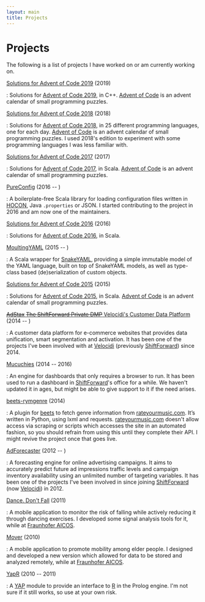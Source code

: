 ```yaml
---
layout: main
title: Projects
---
```


# Projects

The following is a list of projects I have worked on or am currently working on.

[Solutions for Advent of Code 2019](https://github.com/jcazevedo/advent-of-code-2019) (2019)

: Solutions for [Advent of Code 2019](https://adventofcode.com/2019), in C++.
[Advent of Code](https://adventofcode.com/) is an advent calendar of small
programming puzzles.

[Solutions for Advent of Code 2018](https://github.com/jcazevedo/advent-of-code-2018) (2018)

: Solutions for [Advent of Code 2018](https://adventofcode.com/2018), in 25
different programming languages, one for each day. [Advent of
Code](https://adventofcode.com/) is an advent calendar of small programming
puzzles. I used 2018's edition to experiment with some programming languages I
was less familiar with.

[Solutions for Advent of Code 2017](https://github.com/jcazevedo/advent-of-code-2017) (2017)

: Solutions for [Advent of Code 2017](https://adventofcode.com/2017), in Scala.
[Advent of Code](https://adventofcode.com/) is an advent calendar of small
programming puzzles.

[PureConfig](https://github.com/pureconfig/pureconfig) (2016 -- )

: A boilerplate-free Scala library for loading configuration files written in
[HOCON][hocon], Java `.properties` or JSON. I started contributing to the
project in 2016 and am now one of the maintainers.

[Solutions for Advent of Code 2016](https://github.com/jcazevedo/advent-of-code-2016) (2016)

: Solutions for [Advent of Code 2016](https://adventofcode.com/2016), in Scala.

[MoultingYAML](https://github.com/jcazevedo/moultingyaml) (2015 -- )

: A Scala wrapper for [SnakeYAML][snakeyaml], providing a simple immutable model
of the YAML language, built on top of SnakeYAML models, as well as type-class
based (de)serialization of custom objects.

[Solutions for Advent of Code 2015](https://github.com/jcazevedo/advent-of-code-2015) (2015)

: Solutions for [Advent of Code 2015](https://adventofcode.com/2015), in Scala.
[Advent of Code](https://adventofcode.com/) is an advent calendar of small
programming puzzles.

[~~AdStax~~ ~~The ShiftForward Private DMP~~ Velocidi's Customer Data Platform](https://www.velocidi.com/product/) (2014 -- )

: A customer data platform for e-commerce websites that provides data
unification, smart segmentation and activation. It has been one of the projects
I've been involved with at [Velocidi][velocidi] (previously [ShiftForward][sf])
since 2014.

[Mucuchies](https://github.com/ShiftForward/mucuchies) (2014 -- 2016)

: An engine for dashboards that only requires a browser to run. It has been used
to run a dashboard in [ShiftForward][sf]'s office for a while. We haven't
updated it in ages, but might be able to give support to it if the need arises.

[beets-rymgenre](https://github.com/jcazevedo/beets-rymgenre) (2014)

: A plugin for [beets][beets] to fetch genre information from
[rateyourmusic.com][rym]. It’s written in Python, using lxml and requests.
[rateyourmusic.com][rym] doesn't allow access via scraping or scripts which
accesses the site in an automated fashion, so you should refrain from using this
until they complete their API. I might revive the project once that goes live.

[AdForecaster](https://www.adforecaster.com/) (2012 -- )

: A forecasting engine for online advertising campaigns. It aims to accurately
predict future ad impressions traffic levels and campaign inventory availability
using an unlimited number of targeting variables. It has been one of the
projects I've been involved in since joining [ShiftForward][sf] (now
[Velocidi][velocidi]) in 2012.

[Dance. Don't Fall](http://dancedontfall.projects.fraunhofer.pt/) (2011)

: A mobile application to monitor the risk of falling while actively reducing it
through dancing exercises. I developed some signal analysis tools for it, while
at [Fraunhofer AICOS][fhp].

[Mover](http://mover.projects.fraunhofer.pt/) (2010)

: A mobile application to promote mobility among elder people. I designed and
developed a new version which allowed for data to be stored and analyzed
remotely, while at [Fraunhofer AICOS][fhp].

[YapR](https://github.com/jcazevedo/YapR) (2010 -- 2011)

: A [YAP][yap] module to provide an interface to [R][r] in the Prolog engine.
I'm not sure if it still works, so use at your own risk.

[beets]: http://beets.radbox.org/
[fhp]: https://www.aicos.fraunhofer.pt/
[hocon]: https://github.com/lightbend/config/blob/master/HOCON.md#hocon-human-optimized-config-object-notation
[r]: http://www.r-project.org/
[rym]: http://rateyourmusic.com/
[sf]: https://www.shiftforward.eu/
[snakeyaml]: https://bitbucket.org/asomov/snakeyaml
[velocidi]: https://www.velocidi.com/
[yap]: http://www.dcc.fc.up.pt/~vsc/Yap/
